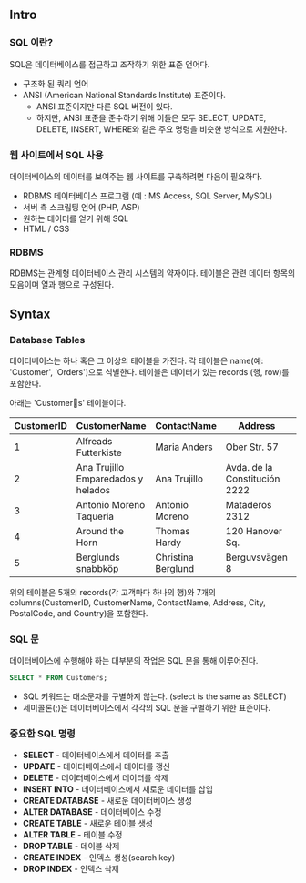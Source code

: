 ## Intro

### SQL 이란?

SQL은 데이터베이스를 접근하고 조작하기 위한 표준 언어다.

- 구조화 된 쿼리 언어
- ANSI (American National Standards Institute) 표준이다.
  - ANSI 표준이지만 다른 SQL 버전이 있다.
  - 하지만, ANSI 표준을 준수하기 위해 이들은 모두 SELECT, UPDATE, DELETE, INSERT, WHERE와 같은 주요 명령을 비슷한 방식으로 지원한다.

### 웹 사이트에서 SQL 사용

데이터베이스의 데이터를 보여주는 웹 사이트를 구축하려면 다음이 필요하다.

- RDBMS 데이터베이스 프로그램 (예 : MS Access, SQL Server, MySQL)
- 서버 측 스크립팅 언어 (PHP, ASP)
- 원하는 데이터를 얻기 위해 SQL
- HTML / CSS

### RDBMS

RDBMS는 관계형 데이터베이스 관리 시스템의 약자이다. 테이블은 관련 데이터 항목의 모음이며 열과 행으로 구성된다.



## Syntax

### Database Tables

데이터베이스는 하나 혹은 그 이상의 테이블을 가진다. 각 테이블은 name(예: 'Customer', 'Orders')으로 식별한다. 테이블은 데이터가 있는 records (행, row)를 포함한다.

아래는 'Customers' 테이블이다.

| CustomerID | CustomerName                       | ContactName        | Address                       | City        | PostalCode | Country |
| ---------- | ---------------------------------- | ------------------ | ----------------------------- | ----------- | ---------- | ------- |
| 1          | Alfreads Futterkiste               | Maria Anders       | Ober Str. 57                  | Berlin      | 12209      | Germany |
| 2          | Ana Trujillo Emparedados y helados | Ana Trujillo       | Avda. de la Constitución 2222 | México D.F. | 05021      | Mexico  |
| 3          | Antonio Moreno Taquería            | Antonio Moreno     | Mataderos 2312                | México D.F. | 05023      | Mexico  |
| 4          | Around the Horn                    | Thomas Hardy       | 120 Hanover Sq.               | London      | WA1 1DP    | UK      |
| 5          | Berglunds snabbköp                 | Christina Berglund | Berguvsvägen 8                | Luleå       | S-958 22   | Sweden  |

위의 테이블은 5개의 records(각 고객마다 하나의 행)와 7개의 columns(CustomerID, CustomerName, ContactName, Address, City, PostalCode, and Country)을 포함한다.

### SQL 문

데이터베이스에 수행해야 하는 대부분의 작업은 SQL 문을 통해 이루어진다.

```sql
SELECT * FROM Customers;
```

- SQL 키워드는 대소문자를 구별하지 않는다. (select is the same as SELECT)
- 세미콜론(;)은 데이터베이스에서 각각의 SQL 문을 구별하기 위한 표준이다.

### 중요한 SQL 명령

- **SELECT** - 데이터베이스에서 데이터를 추출
- **UPDATE** - 데이터베이스에서 데이터를 갱신
- **DELETE** - 데이터베이스에서 데이터를 삭제
- **INSERT INTO** - 데이터베이스에서 새로운 데이터를 삽입
- **CREATE DATABASE** - 새로운 데이터베이스 생성
- **ALTER DATABASE** - 데이터베이스 수정
- **CREATE TABLE** - 새로운 테이블 생성
- **ALTER TABLE** - 테이블 수정
- **DROP TABLE** - 데이블 삭제
- **CREATE INDEX** - 인덱스 생성(search key)
- **DROP INDEX** - 인덱스 삭제
